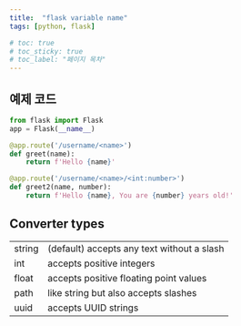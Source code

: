 ```yaml
---
title:  "flask variable name"
tags: [python, flask]

# toc: true
# toc_sticky: true
# toc_label: "페이지 목차"
---
```


## 예제 코드
```python
from flask import Flask
app = Flask(__name__)

@app.route('/username/<name>')
def greet(name):
    return f'Hello {name}'

@app.route('/username/<name>/<int:number>')
def greet2(name, number):
    return f'Hello {name}, You are {number} years old!'
```

## Converter types
|   |   |
|---|---|
|string|(default) accepts any text without a slash|
|int|accepts positive integers|
|float|accepts positive floating point values|
|path|like string but also accepts slashes|
|uuid|accepts UUID strings|
